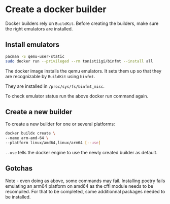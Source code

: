 # Create a docker builder

Docker builders rely on `BuildKit`.
Before creating the builders, make sure the right emulators are installed.

## Install emulators
``` sh
pacman -S qemu-user-static
sudo docker run --privileged --rm tonistiigi/binfmt --install all
```

The docker image installs the qemu emulators. It sets them up so that they are
recognizable by `BuildKit` using `binfmt`.

They are installed in `/proc/sys/fs/binfmt_misc`.

To check emulator status run the above docker run command again.

## Create a new builder

To create a new builder for one or several platforms:
``` sh
docker buildx create \
--name arm-amd-64 \
--platform linux/amd64,linux/arm64 [--use]
```
`--use` tells the docker engine to use the newly created
builder as default.

## Gotchas
Note - even doing as above, some commands may fail. Installing
poetry fails emulating an arm64 platform on amd64 as the cffi module
needs to be recompiled. For that to be completed, some additionnal packages
needed to be installed.

